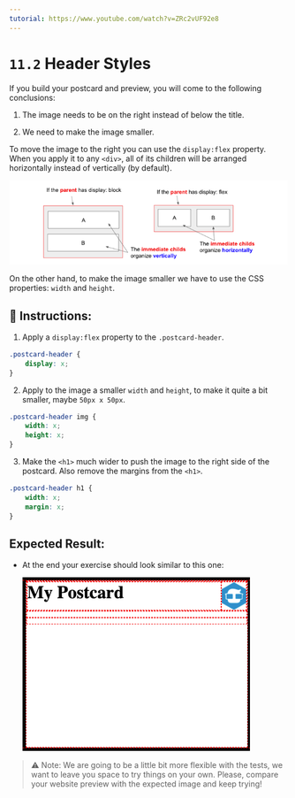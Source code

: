 ```yaml
---
tutorial: https://www.youtube.com/watch?v=ZRc2vUF92e8
---
```


# `11.2` Header Styles

If you build your postcard and preview, you will come to the following conclusions:

1. The image needs to be on the right instead of below the title.

2. We need to make the image smaller.

To move the image to the right you can use the `display:flex` property. When you apply it to any `<div>`, all of its children will be arranged horizontally instead of vertically (by default).

![display flex vs block](../../assets/display-block-vs-flex.png?raw=true)

On the other hand, to make the image smaller we have to use the CSS properties: `width` and `height`.

## 📝 Instructions:

1. Apply a `display:flex` property to the `.postcard-header`.

```css
.postcard-header {
	display: x;
}
```

2. Apply to the image a smaller `width` and `height`, to make it quite a bit smaller, maybe `50px x 50px`.

```css 
.postcard-header img {
	width: x;
	height: x;
}
```

3. Make the `<h1>` much wider to push the image to the right side of the postcard. Also remove the margins from the `<h1>`.

```css
.postcard-header h1 {
	width: x;
	margin: x;
}
```

## Expected Result:

+ At the end your exercise should look similar to this one:

    ![Preview](../../assets/header-styles.png?raw=true)

>⚠️ Note: We are going to be a little bit more flexible with the tests, we want to leave you space to try things on your own. Please, compare your website preview with the expected image and keep trying!
